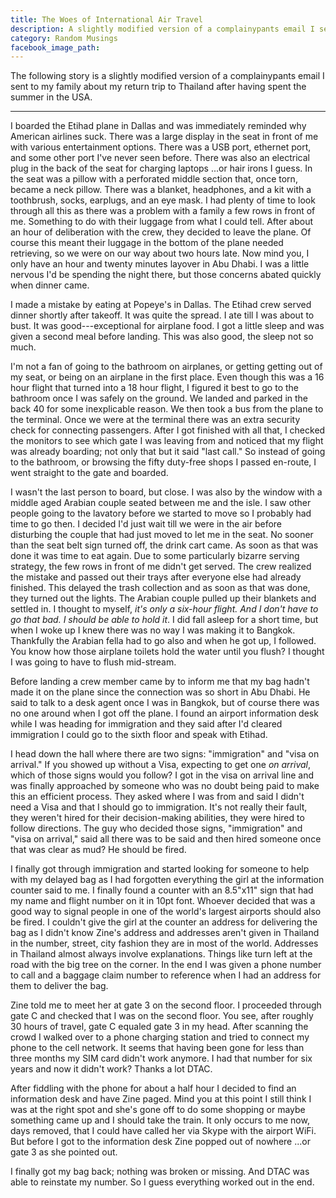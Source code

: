```yaml
---
title: The Woes of International Air Travel
description: A slightly modified version of a complainypants email I sent to my family about my return to Thailand.
category: Random Musings
facebook_image_path:
---
```


The following story is a slightly modified version of a complainypants email I sent to my family about my return trip to Thailand after having spent the summer in the USA.

<hr>

I boarded the Etihad plane in Dallas and was immediately reminded why American airlines suck. There was a large display in the seat in front of me with various entertainment options. There was a USB port, ethernet port, and some other port I've never seen before. There was also an electrical plug in the back of the seat for charging laptops ...or hair irons I guess. In the seat was a pillow with a perforated middle section that, once torn, became a neck pillow. There was a blanket, headphones, and a kit with a toothbrush, socks, earplugs, and an eye mask. I had plenty of time to look through all this as there was a problem with a family a few rows in front of me. Something to do with their luggage from what I could tell. After about an hour of deliberation with the crew, they decided to leave the plane. Of course this meant their luggage in the bottom of the plane needed retrieving, so we were on our way about two hours late. Now mind you, I only have an hour and twenty minutes layover in Abu Dhabi. I was a little nervous I'd be spending the night there, but those concerns abated quickly when dinner came.

I made a mistake by eating at Popeye's in Dallas. The Etihad crew served dinner shortly after takeoff. It was quite the spread. I ate till I was about to bust. It was good---exceptional for airplane food. I got a little sleep and was given a second meal before landing. This was also good, the sleep not so much.

I'm not a fan of going to the bathroom on airplanes, or getting getting out of my seat, or being on an airplane in the first place. Even though this was a 16 hour flight that turned into a 18 hour flight, I figured it best to go to the bathroom once I was safely on the ground. We landed and parked in the back 40 for some inexplicable reason. We then took a bus from the plane to the terminal. Once we were at the terminal there was an extra security check for connecting passengers. After I got finished with all that, I checked the monitors to see which gate I was leaving from and noticed that my flight was already boarding; not only that but it said "last call." So instead of going to the bathroom, or browsing the fifty duty-free shops I passed en-route, I went straight to the gate and boarded.

I wasn't the last person to board, but close. I was also by the window with a middle aged Arabian couple seated between me and the isle. I saw other people going to the lavatory before we started to move so I probably had time to go then. I decided I'd just wait till we were in the air before disturbing the couple that had just moved to let me in the seat. No sooner than the seat belt sign turned off, the drink cart came. As soon as that was done it was time to eat again. Due to some particularly bizarre serving strategy, the few rows in front of me didn't get served. The crew realized the mistake and passed out their trays after everyone else had already finished. This delayed the trash collection and as soon as that was done, they turned out the lights. The Arabian couple pulled up their blankets and settled in. I thought to myself, *it's only a six-hour flight. And I don't have to go that bad. I should be able to hold it*. I did fall asleep for a short time, but when I woke up I knew there was no way I was making it to Bangkok. Thankfully the Arabian fella had to go also and when he got up, I followed. You know how those airplane toilets hold the water until you flush? I thought I was going to have to flush mid-stream.

Before landing a crew member came by to inform me that my bag hadn't made it on the plane since the connection was so short in Abu Dhabi. He said to talk to a desk agent once I was in Bangkok, but of course there was no one around when I got off the plane. I found an airport information desk while I was heading for immigration and they said after I'd cleared immigration I could go to the sixth floor and speak with Etihad.

I head down the hall where there are two signs: "immigration" and "visa on arrival." If you showed up without a Visa, expecting to get one *on arrival*, which of those signs would you follow? I got in the visa on arrival line and was finally approached by someone who was no doubt being paid to make this an efficient process. They asked where I was from and said I didn't need a Visa and that I should go to immigration. It's not really their fault, they weren't hired for their decision-making abilities, they were hired to follow directions. The guy who decided those signs, "immigration" and "visa on arrival," said all there was to be said and then hired someone once that was clear as mud? He should be fired.

I finally got through immigration and started looking for someone to help with my delayed bag as I had forgotten everything the girl at the information counter said to me. I finally found a counter with an 8.5"x11" sign that had my name and flight number on it in 10pt font. Whoever decided that was a good way to signal people in one of the world's largest airports should also be fired. I couldn't give the girl at the counter an address for delivering the bag as I didn't know Zine's address and addresses aren't given in Thailand in the number, street, city fashion they are in most of the world. Addresses in Thailand almost always involve explanations. Things like turn left at the road with the big tree on the corner. In the end I was given a phone number to call and a baggage claim number to reference when I had an address for them to deliver the bag.

Zine told me to meet her at gate 3 on the second floor. I proceeded through gate C and checked that I was on the second floor. You see, after roughly 30 hours of travel, gate C equaled gate 3 in my head. After scanning the crowd I walked over to a phone charging station and tried to connect my phone to the cell network. It seems that having been gone for less than three months my SIM card didn't work anymore. I had that number for six years and now it didn't work? Thanks a lot DTAC.

After fiddling with the phone for about a half hour I decided to find an information desk and have Zine paged. Mind you at this point I still think I was at the right spot and she's gone off to do some shopping or maybe something came up and I should take the train. It only occurs to me now, days removed, that I could have called her via Skype with the airport WiFi. But before I got to the information desk Zine popped out of nowhere ...or gate 3 as she pointed out.

I finally got my bag back; nothing was broken or missing. And DTAC was able to reinstate my number. So I guess everything worked out in the end.
